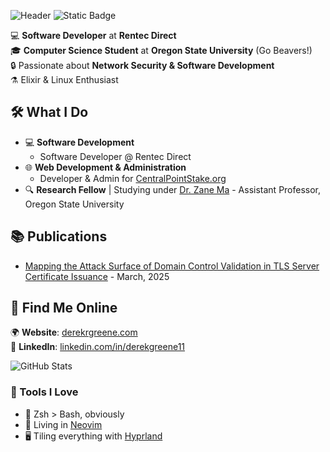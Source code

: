![Header](./github-header-image.png)
![Static Badge](https://img.shields.io/badge/Project_Jupyter-Contributor-default?style=flat-square&logo=jupyter&labelColor=grey&color=%23F37626)

💻 **Software Developer** at **Rentec Direct**  
🎓 **Computer Science Student** at **Oregon State University** (Go Beavers!)  
🔒 Passionate about **Network Security & Software Development**  
⚗️ Elixir & Linux Enthusiast 
## 🛠️ What I Do  
- 💻 **Software Development**
  - Software Developer @ Rentec Direct
- 🌐 **Web Development & Administration**  
  - Developer & Admin for [CentralPointStake.org](https://centralpointstake.org)  
- 🔍 **Research Fellow** | Studying under [Dr. Zane Ma](https://zanema.com/) - Assistant Professor, Oregon State University

## 📚 Publications
- [Mapping the Attack Surface of Domain Control Validation in TLS Server Certificate
Issuance](https://derekrgreene.com/static/sources/research/MappingtheAttackSurfaceofDomainControlValidationinTLSServerCertificateIssuance.pdf) - March, 2025

## 🔗 Find Me Online  
🌍 **Website**: [derekrgreene.com](https://derekrgreene.com)  
💼 **LinkedIn**: [linkedin.com/in/derekgreene11](https://www.linkedin.com/in/derekgreene11/)  

![GitHub Stats](https://github-readme-stats.vercel.app/api?username=derekrgreene&show_icons=true&theme=dark&hide=prs,issues,contribs&hide_rank=true) 

### 🧰 Tools I Love
- 🐚 Zsh > Bash, obviously
- 📝 Living in [Neovim](https://neovim.io/)
- 🖥️ Tiling everything with [Hyprland](https://github.com/hyprwm/Hyprland)
